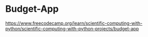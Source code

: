 # Budget-App
https://www.freecodecamp.org/learn/scientific-computing-with-python/scientific-computing-with-python-projects/budget-app
